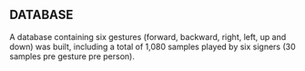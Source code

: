 DATABASE
--
A database containing six gestures (forward, backward, right, left, up and down) was built, including a total of 1,080 samples played by six signers (30 samples pre gesture pre person). <br>
